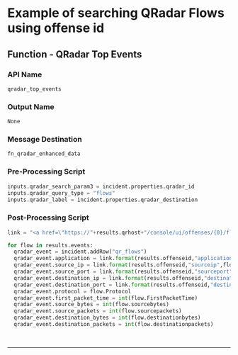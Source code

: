 <!--
    DO NOT MANUALLY EDIT THIS FILE
    THIS FILE IS AUTOMATICALLY GENERATED WITH resilient-sdk codegen
-->

# Example of searching QRadar Flows using offense id

## Function - QRadar Top Events

### API Name
`qradar_top_events`

### Output Name
`None`

### Message Destination
`fn_qradar_enhanced_data`

### Pre-Processing Script
```python
inputs.qradar_search_param3 = incident.properties.qradar_id
inputs.qradar_query_type = "flows"
inputs.qradar_label = incident.properties.qradar_destination
```

### Post-Processing Script
```python
link = "<a href=\"https://"+results.qrhost+"/console/ui/offenses/{0}/flows?filter={1}%3B%3D%3B%3B{2}&page=1&pagesize=10\" target=\"_blank\">{3}</a>"

for flow in results.events:
  qradar_event = incident.addRow("qr_flows")
  qradar_event.application = link.format(results.offenseid,"application_name",flow.Application,flow.Application)
  qradar_event.source_ip = link.format(results.offenseid,"sourceip",flow.sourceip,flow.sourceip)
  qradar_event.source_port = link.format(results.offenseid,"sourceport",flow.sourceport,flow.sourceport)
  qradar_event.destination_ip = link.format(results.offenseid,"destinationip",flow.destinationip,flow.destinationip)
  qradar_event.destination_port = link.format(results.offenseid,"destinationport",flow.destinationport,flow.destinationport)
  qradar_event.protocol = flow.Protocol
  qradar_event.first_packet_time = int(flow.FirstPacketTime)
  qradar_event.source_bytes = int(flow.sourcebytes)
  qradar_event.source_packets = int(flow.sourcepackets)
  qradar_event.destination_bytes = int(flow.destinationbytes)
  qradar_event.destination_packets = int(flow.destinationpackets)
   
 
```

---

